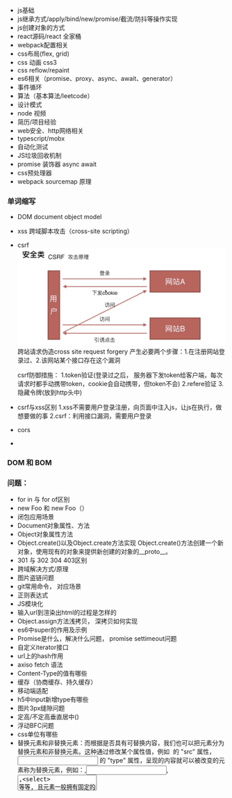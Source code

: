  * js基础
 * js继承方式/apply/bind/new/promise/截流/防抖等操作实现
 * js创建对象的方式
 * react源码/react 全家桶
 * webpack配置相关
 * css布局(flex, grid)
 * css 动画 css3
 * css reflow/repaint
 * es6相关（promise、proxy、async、await、generator）
 * 事件循环
 * 算法（基本算法/leetcode）
 * 设计模式
 * node 视频
 * 简历/项目经验
 * web安全、http网络相关
 * typescript/mobx
 * 自动化测试
 * JS垃圾回收机制
 * promise 装饰器 async await
 * css预处理器
 * webpack sourcemap 原理
 


 ### 单词缩写
  * DOM  document object model
  * xss
      跨域脚本攻击（cross-site scripting）
    
  * csrf
    ![csrf](./csrf.png)
    跨站请求伪造cross site request forgery
    产生必要两个步骤：1.在注册网站登录过、2.该网站某个接口存在这个漏洞

    csrf防御措施：
      1.token验证(登录过之后， 服务器下发token给客户端，每次请求时都手动携带token，cookie会自动携带，但token不会)
      2.refere验证
      3.隐藏令牌(放到http头中)

  * csrf与xss区别
    1.xss不需要用户登录注册，向页面中注入js，让js在执行，做想要做的事
    2.csrf：利用接口漏洞，需要用户登录
  
  * cors
  
  * 

### DOM 和 BOM

### 问题：
  * for in 与 for of区别
  * new Foo 和 new Foo（）
  * 闭包应用场景
  * Document对象属性、方法
  * Object对象属性方法
  * Object.create()以及Object.create方法实现
    Object.create()方法创建一个新对象，使用现有的对象来提供新创建的对象的__proto__。
  * 301 与 302 304 403区别
  * 跨域解决方式/原理
  * 图片盗链问题
  * git常用命令， 对应场景
  * 正则表达式
  * JS模块化
  * 输入url到渲染出html的过程是怎样的
  * Object.assign方法浅拷贝， 深拷贝如何实现
  * es6中super的作用及示例
  * Promise是什么，解决什么问题， promise settimeout问题
  * 自定义iterator接口
  * url上的hash作用
  * axiso fetch 语法
  * Content-Type的值有哪些
  * 缓存（协商缓存、持久缓存）
  * 移动端适配
  * h5中input新增type有哪些
  * 图片3px缝隙问题
  * 定高/不定高垂直居中()
  * 浮动BFC问题
  * css单位有哪些
  * 替换元素和非替换元素：而根据是否具有可替换内容，我们也可以把元素分为替换元素和非替换元素。这种通过修改某个属性值，例如 <img> 的 "src" 属性，<input> 的 "type" 属性，呈现的内容就可以被改变的元素称为替换元素，例如：<img>,<input>,<textarea>,<select> 等等, 且元素一般拥有固定的尺寸（宽高或宽高比）
  * 移动端适配方案
  * js外链异步加载方式
  * 事件捕获、事件冒泡、事件委托
    事件委托: 利用事件冒泡的特性，将里层的事件委托给外层事件，根据event对象的属性进行事件委托，改善性能。
使用事件委托能够避免对特定的每个节点添加事件监听器；事件监听器是被添加到它们的父元素上。事件监听器会分析从子元素冒泡上来的事件，找到是哪个子元素的事件。
  * meta csrf-token
  * react和vue比较，优缺点，适用场景
  